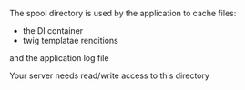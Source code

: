 The spool directory is used by the application to cache files:
- the DI container
- twig templatae renditions

and the application log file

Your server needs read/write access to this directory

